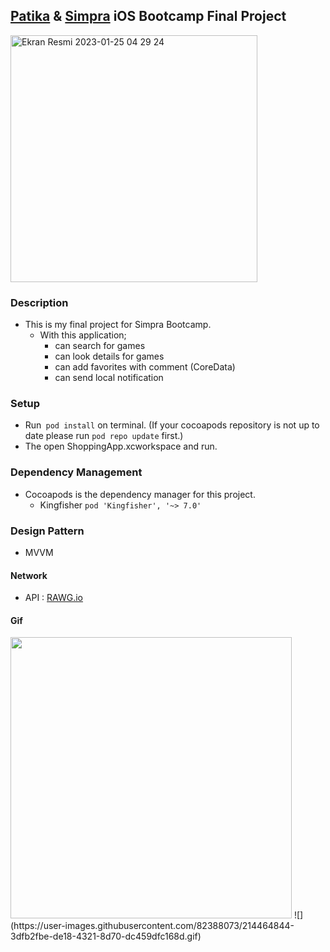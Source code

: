 ##   [Patika](https://www.patika.dev) & [Simpra](https://simprasuite.com.tr) iOS Bootcamp Final Project

 <img width="395" alt="Ekran Resmi 2023-01-25 04 29 24" src="https://user-images.githubusercontent.com/82388073/214463249-7ca61652-c916-4168-b72c-a084a838cf56.png">

### Description
- This is my final project for Simpra Bootcamp.
    - With this application;
        - can search for games
        - can look details for games
        - can add favorites with comment (CoreData)
        - can send local notification
        
        
### Setup
- Run` pod install` on terminal. (If your cocoapods repository is not up to date please run `pod repo update` first.)
- The open ShoppingApp.xcworkspace and run.

### Dependency Management
- Cocoapods is the dependency manager for this project.
    - Kingfisher `pod 'Kingfisher', '~> 7.0'`
    
 ### Design Pattern
- MVVM


 #### Network
- API : [RAWG.io](https://https://rawg.io/apidocs/)

 #### Gif

<img src="https://user-images.githubusercontent.com/82388073/214463145-c04bbf7a-3763-4e91-a3a5-9822a44f9450.mp4" width="450">
![](https://user-images.githubusercontent.com/82388073/214464844-3dfb2fbe-de18-4321-8d70-dc459dfc168d.gif)
